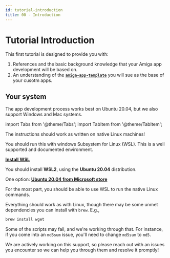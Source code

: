 ```yaml
---
id: tutorial-introduction
title: 00 - Introduction
---
```

# Tutorial Introduction

This first tutorial is designed to provide you with:

1. References and the basic background knowledge that your Amiga app development will be based on.
2. An understanding of the [**`amiga-app-template`**](https://github.com/farm-ng/amiga-app-template) you will sue as the base of your cusotm apps.

## Your system

The app development process works best on Ubuntu 20.04, but we also support Windows and Mac systems.

import Tabs from '@theme/Tabs';
import TabItem from '@theme/TabItem';

<Tabs>
<TabItem value="linux" label="Linux" default>
The instructions should work as written on native Linux machines!
</TabItem>

<TabItem value="windows" label="Windows" default>


You should run this with windows Subsystem for Linux (WSL).
This is a well supported and documented environment.

[**Install WSL**](https://learn.microsoft.com/en-us/windows/wsl/install)

You should install **WSL2**, using the **Ubuntu 20.04** distribution.

One option: [**Ubuntu 20.04 from Microsoft store**](https://apps.microsoft.com/store/detail/ubuntu-2004/9N6SVWS3RX71)

For the most part, you should be able to use WSL to run the native Linux commands.

</TabItem>
<TabItem value="macos" label="Mac">


Everything should work as with Linux, though there may be some unmet dependencies you can install with `brew`.
E.g.,
```bash
brew install wget
```
Some of the scripts may fail, and we're working through that.
For instance, if you come into an `md5sum` issue, you'll need to change `md5sum` to `md5`.

We are actively working on this support, so please reach out with an issues you encounter so we can help you through them and resolve it promptly!

</TabItem>
</Tabs>
